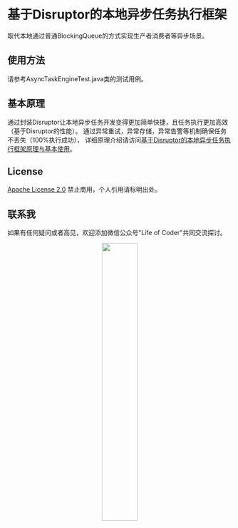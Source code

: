 # 基于Disruptor的本地异步任务执行框架
取代本地通过普通BlockingQueue的方式实现生产者消费者等异步场景。

## 使用方法
请参考AsyncTaskEngineTest.java类的测试用例。

## 基本原理
通过封装Disruptor让本地异步任务开发变得更加简单快捷，且任务执行更加高效（基于Disruptor的性能）。
通过异常重试，异常存储，异常告警等机制确保任务不丢失（100%执行成功），
详细原理介绍请访问[基于Disruptor的本地异步任务执行框架原理与基本使用](https://blog.csdn.net/hilaryfrank/article/details/107963175 '原理与使用')。 

## License
[Apache License 2.0](https://github.com/lifeofcoder/dynamic-executor/blob/master/LICENSE)
禁止商用，个人引用请标明出处。

## 联系我
如果有任何疑问或者高见，欢迎添加微信公众号"Life of Coder"共同交流探讨。
<p align="center"><img width="40%" src="https://img-blog.csdnimg.cn/20191128202145538.jpg?x-oss-process=image/watermark,type_ZmFuZ3poZW5naGVpdGk,shadow_10,text_aHR0cHM6Ly9ibG9nLmNzZG4ubmV0L2hpbGFyeWZyYW5r,size_16,color_FFFFFF,t_70" /></p>
